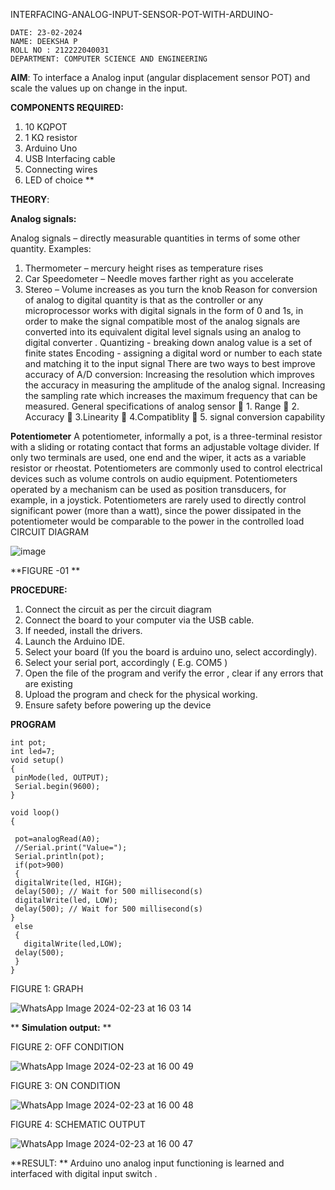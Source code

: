  INTERFACING-ANALOG-INPUT-SENSOR-POT-WITH-ARDUINO-
```
DATE: 23-02-2024
NAME: DEEKSHA P
ROLL NO : 212222040031
DEPARTMENT: COMPUTER SCIENCE AND ENGINEERING
```


**AIM**:  To interface a Analog  input (angular displacement sensor POT) and scale the values up on change in the input.


**COMPONENTS REQUIRED:**
1.	10 KΩPOT
2.	1 KΩ resistor 
3.	Arduino Uno 
4.	USB Interfacing cable 
5.	Connecting wires 
6.	LED of choice 
**


**THEORY**: 

**Analog signals:**

Analog signals – directly measurable quantities in terms of some other quantity.
Examples:
1. Thermometer – mercury height rises as temperature rises
2. Car Speedometer – Needle moves farther right as you accelerate
3. Stereo – Volume increases as you turn the knob
Reason for conversion of analog to digital quantity is that as the controller or any microprocessor works with digital signals in the form of 0 and 1s, in order to make the signal compatible  most of the analog signals are converted into its equivalent digital level signals using an analog to digital converter .
Quantizing - breaking down analog value is a set of finite states
Encoding - assigning a digital word or number to each state and matching it to the input signal
 There are two ways to best improve accuracy of A/D conversion:
Increasing the resolution which improves the accuracy in measuring the amplitude of the analog signal.
Increasing the sampling rate which increases the maximum frequency that can be measured.
General specifications of analog sensor
	1. Range
	2. Accuracy
	3.Linearity
	4.Compatiblity
	5. signal conversion capability

**Potentiometer**
A potentiometer, informally a pot, is a three-terminal resistor with a sliding or rotating contact that forms an adjustable voltage divider. If only two terminals are used, one end and the wiper, it acts as a variable resistor or rheostat.
Potentiometers are commonly used to control electrical devices such as volume controls on audio equipment. Potentiometers operated by a mechanism can be used as position transducers, for example, in a joystick. Potentiometers are rarely used to directly control significant power (more than a watt), since the power dissipated in the potentiometer would be comparable to the power in the controlled load
CIRCUIT DIAGRAM





![image](https://user-images.githubusercontent.com/36288975/163530788-eec3cdc3-95e8-4d2d-8349-6d0ea4c9439c.png)

**FIGURE -01
**

**PROCEDURE:**

1.	Connect the circuit as per the circuit diagram 
2.	Connect the board to your computer via the USB cable.
3.	If needed, install the drivers.
4.	Launch the Arduino IDE.
5.	Select your board (If you the board is arduino uno, select accordingly).
6.	Select your serial port, accordingly ( E.g. COM5 )
7.	Open the file of the program  and verify the error , clear if any errors that are existing 
8.	Upload the program and check for the physical working. 
9.	Ensure safety before powering up the device 



**PROGRAM** 
 ```
int pot;
int led=7;
void setup()
{
  pinMode(led, OUTPUT);
  Serial.begin(9600);
}

void loop()
{
  
  pot=analogRead(A0);
  //Serial.print("Value=");
  Serial.println(pot);
  if(pot>900)
  {
  digitalWrite(led, HIGH);
  delay(500); // Wait for 500 millisecond(s)
  digitalWrite(led, LOW);
  delay(500); // Wait for 500 millisecond(s)
}
  else
  {
    digitalWrite(led,LOW);
  delay(500);
  }
}
```

FIGURE 1: GRAPH

![WhatsApp Image 2024-02-23 at 16 03 14](https://github.com/Deeksha78/EXPERIMENT-NO--02-INTERFACING-ANALOG-INPUT-SENSOR-POT-WITH-ARDUINO-/assets/128116204/5f568c69-7501-416b-b63d-00b76bf5d8f6)








**
**Simulation output:** 
**




FIGURE 2: OFF CONDITION

![WhatsApp Image 2024-02-23 at 16 00 49](https://github.com/Deeksha78/EXPERIMENT-NO--02-INTERFACING-ANALOG-INPUT-SENSOR-POT-WITH-ARDUINO-/assets/128116204/304d3afd-6eb1-4efc-82a8-e4ad2ca4225e)



FIGURE 3: ON CONDITION

![WhatsApp Image 2024-02-23 at 16 00 48](https://github.com/Deeksha78/EXPERIMENT-NO--02-INTERFACING-ANALOG-INPUT-SENSOR-POT-WITH-ARDUINO-/assets/128116204/ee0433a1-81fd-45a5-a94d-9d9f105a5d03)



FIGURE 4: SCHEMATIC OUTPUT

![WhatsApp Image 2024-02-23 at 16 00 47](https://github.com/Deeksha78/EXPERIMENT-NO--02-INTERFACING-ANALOG-INPUT-SENSOR-POT-WITH-ARDUINO-/assets/128116204/58601346-0932-407b-a47e-8bc8e6e542d5)






**RESULT: ** Arduino uno analog input functioning is learned and interfaced with digital input switch .
